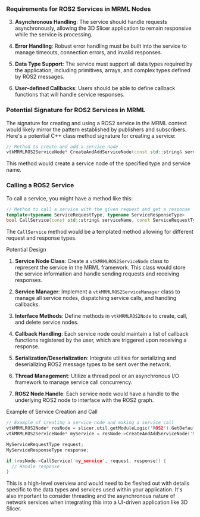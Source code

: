 ### Requirements for ROS2 Services in MRML Nodes

3. **Asynchronous Handling**: The service should handle requests asynchronously, allowing the 3D Slicer application to remain responsive while the service is processing.

4. **Error Handling**: Robust error handling must be built into the service to manage timeouts, connection errors, and invalid responses.

5. **Data Type Support**: The service must support all data types required by the application, including primitives, arrays, and complex types defined by ROS2 messages.

6. **User-defined Callbacks**: Users should be able to define callback functions that will handle service responses.


### Potential Signature for ROS2 Services in MRML 
The signature for creating and using a ROS2 service in the MRML context would likely mirror the pattern established by publishers and subscribers. Here's a potential C++ class method signature for creating a service:
```cpp
// Method to create and add a service node
vtkMRMLROS2ServiceNode* CreateAndAddServiceNode(const std::string& serviceType, const std::string& serviceName);
```

This method would create a service node of the specified type and service name.

### Calling a ROS2 Service

To call a service, you might have a method like this:

```cpp
// Method to call a service with the given request and get a response
template<typename ServiceRequestType, typename ServiceResponseType>
bool CallService(const std::string& serviceName, const ServiceRequestType& request, ServiceResponseType& response);
```

The `CallService` method would be a templated method allowing for different request and response types.

Potential Design

1. **Service Node Class**: Create a `vtkMRMLROS2ServiceNode` class to represent the service in the MRML framework. This class would store the service information and handle sending requests and receiving responses.

2. **Service Manager**: Implement a `vtkMRMLROS2ServiceManager` class to manage all service nodes, dispatching service calls, and handling callbacks.

3. **Interface Methods**: Define methods in `vtkMRMLROS2Node` to create, call, and delete service nodes.

4. **Callback Handling**: Each service node could maintain a list of callback functions registered by the user, which are triggered upon receiving a response.

5. **Serialization/Deserialization**: Integrate utilities for serializing and deserializing ROS2 message types to be sent over the network.

6. **Thread Management**: Utilize a thread pool or an asynchronous I/O framework to manage service call concurrency.

7. **ROS2 Node Handle**: Each service node would have a handle to the underlying ROS2 node to interface with the ROS2 graph.

Example of Service Creation and Call

```cpp
// Example of creating a service node and making a service call
vtkMRMLROS2Node* rosNode = slicer.util.getModuleLogic('ROS2').GetDefaultROS2Node();
vtkMRMLROS2ServiceNode* myService = rosNode->CreateAndAddServiceNode('MyServiceType', 'my_service');

MyServiceRequestType request;
MyServiceResponseType response;

if (rosNode->CallService('my_service', request, response)) {
  // Handle response
}
```

This is a high-level overview and would need to be fleshed out with details specific to the data types and services used within your application. It's also important to consider threading and the asynchronous nature of network services when integrating this into a UI-driven application like 3D Slicer.

